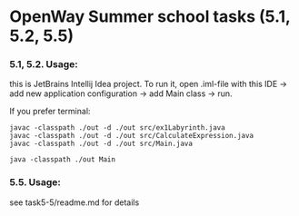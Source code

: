 # OpenWay Summer school tasks (5.1, 5.2, 5.5)
### 5.1, 5.2. Usage:
this is JetBrains Intellij Idea project. To run it, open .iml-file with this IDE -> add new application configuration -> add Main class -> run.

If you prefer terminal:
```
javac -classpath ./out -d ./out src/ex1Labyrinth.java
javac -classpath ./out -d ./out src/CalculateExpression.java
javac -classpath ./out -d ./out src/Main.java

java -classpath ./out Main
```

### 5.5. Usage: 
see task5-5/readme.md for details

